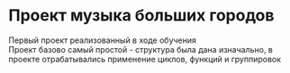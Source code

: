 # Проект музыка больших городов
Первый проект реализованный в ходе обучения  
Проект базово самый простой - структура была дана изначально, в проекте отрабатывались применение циклов, функций и группировок
